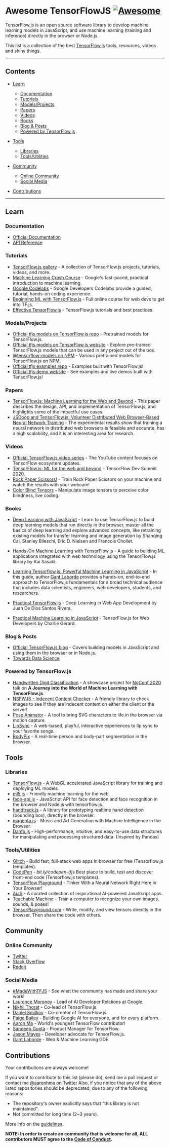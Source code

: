 # Awesome TensorFlowJS [![Awesome](https://awesome.re/badge.svg)](https://awesome.re)

TensorFlow.js is an open source software library to develop machine learning models in JavaScript, and use machine learning
(training and inference) directly in the browser or Node.js.

This list is a collection of the best [TensorFlow.js](https://www.tensorflow.org/js) tools, resources, videos and shiny things.

---

## Contents

- [Learn](#learn)

  - [Documentation](#documentation)
  - [Tutorials](#tutorials)
  - [Models/Projects](#modelsprojects)
  - [Papers](#papers)
  - [Videos](#videos)
  - [Books](#books)
  - [Blog & Posts](#blog--posts)
  - [Powered by TensorFlow.js](#powered-by-tensorflowjs)

- [Tools](#tools)

  - [Libraries](#libraries)
  - [Tools/Utilities](#toolsutilities)

- [Community](#community)

  - [Online Community](#online-community)
  - [Social Media](#social-media)

- [Contributions](#contributions)

---

## Learn

### Documentation

- [Official Documentation](https://www.tensorflow.org/js/guide)
- [API Reference](https://js.tensorflow.org/api/latest/)

### Tutorials

- [TensorFlow.js gallery](https://github.com/tensorflow/tfjs/blob/master/GALLERY.md) - A collection of TensorFlow.js projects, tutorials, videos, and more.
- [Machine Learning Crash Course](https://developers.google.com/machine-learning/crash-course/) - Google's fast-paced, practical introduction to machine learning.
- [Google Codelabs](https://codelabs.developers.google.com/) - Google Developers Codelabs provide a guided, tutorial, hands-on coding experience.
- [Beginning ML with TensorFlow.js](https://academy.infinite.red/p/beginning-machine-learning-with-tensorflow-js) - Full online course for web devs to get into TF.js.
- [Effective TensorFlow.js](https://effectivemachinelearning.com/TensorFlow.js) - TensorFlow.js tutorials and best practices.

### Models/Projects

- [Official tfjs models on TensorFlow.js repo](https://github.com/tensorflow/tfjs-models) - Pretrained models for TensorFlow.js.
- [Official tfjs models on TensorFlow.js website](https://www.tensorflow.org/js/models) - Explore pre-trained TensorFlow.js models that can be used in any project out of the box.
- [@tensorflow-models on NPM](https://www.npmjs.com/search?q=%40tensorflow-models) - Various pretrained models for TensorFlow.js on NPM.
- [Official tfjs examples repo](https://github.com/tensorflow/tfjs-examples) - Examples built with TensorFlow.js!
- [Official tfjs demo website](https://www.tensorflow.org/js/demos) - See examples and live demos built with TensorFlow.js!

### Papers

- [TensorFlow.js: Machine Learning for the Web and Beyond](https://arxiv.org/abs/1901.05350) - This paper describes the design, API, and implementation of TensorFlow.js, and highlights some of the impactful use cases.
- [JSDoop and TensorFlow.js: Volunteer Distributed Web Browser-Based Neural Network Training](https://arxiv.org/abs/1910.07402) - The experimental results show that training a neural network in distributed web browsers is feasible and accurate, has a high scalability, and it is an interesting area for research.

### Videos

- [Official TensorFlow.js video series](https://www.youtube.com/playlist?reload=9&list=PLs6AluHXaQnjeI6jzDkpKXvbPj31i4GgF) - The YouTube content focuses on TensorFlow ecosystem updates.
- [TensorFlow.js: ML for the web and beyond](https://youtu.be/iH9CS-QYmZs) - TensorFlow Dev Summit 2020.
- [Rock Paper Scissors!](https://www.youtube.com/watch?v=y4pfTQJaUJU) - Train Rock Paper Scissors on your machine and watch the results with your webcam!
- [Color Blind Tensors](https://www.youtube.com/watch?v=X55m9eS5UFU) - Manipulate image tensors to perceive color blindness, live coding.

### Books

- [Deep Learning with JavaScript](https://www.manning.com/books/deep-learning-with-javascript) - Learn to use TensorFlow.js to build deep learning models that run directly in the browser, master all the basics of deep learning and explore advanced concepts, like retraining existing models for transfer learning and image generation by Shanqing Cai, Stanley Bileschi, Eric D. Nielsen and Francois Chollet.

- [Hands-On Machine Learning with TensorFlow.js](https://www.amazon.com/Hands-Machine-Learning-TensorFlow-js-applications/dp/1838821732) - A guide to building ML applications integrated with web technology using the TensorFlow.js library by Kai Sasaki.

- [Learning Tensorflow.js: Powerful Machine Learning in JavaScript](https://amzn.to/3dR3vpY) - In this guide, author [Gant Laborde](https://github.com/gantman) provides a hands-on, end-to-end approach to TensorFlow.js fundamentals for a broad technical audience that includes data scientists, engineers, web developers, students, and researchers.

- [Practical TensorFlow.js](https://www.apress.com/gp/book/9781484262726) - Deep Learning in Web App Development by Juan De Dios Santos Rivera.

- [Practical Machine Learning in JavaScript](https://www.apress.com/gp/book/9781484264171) - TensorFlow.js for Web Developers by Charlie Gerard.

### Blog & Posts

- [Official TensorFlow.js blog](https://blog.tensorflow.org/search?label=TensorFlow.js&max-results=20) - Covers building models in JavaScript and using them in the browser or in Node.js.
- [Towards Data Science](https://towardsdatascience.com/search?q=tensorflow.js)

### Powered by TensorFlow.js

- [Handwritten Digit Classification](https://github.com/aaronhma/ngconf-2020) - A showcase project for [NgConf 2020](https://www.ng-conf.org/) talk on **A Journey into the World of Machine Learning with TensorFlow.js**.
- [NSFWJS - Indecent Content Checker](https://github.com/infinitered/nsfwjs) - A friendly library to check images to see if they are indecent content on either the client or the server!
- [Pose Animator](https://pose-animator-demo.firebaseapp.com/camera.html) - A tool to bring SVG characters to life in the browser via motion capture.
- [LipSync](https://lipsync.withyoutube.com/) - A web-based, playful, interactive experiences to lip sync to your favorite songs.
- [BodyPix](https://storage.googleapis.com/tfjs-models/demos/body-pix/index.html) - A real-time person and body-part segmentation in the browser.

## Tools

### Libraries

- [TensorFlow.js](https://github.com/tensorflow/tfjs) - A WebGL accelerated JavaScript library for training and deploying ML models.
- [ml5.js](https://ml5js.org/) - Friendly machine learning for the web.
- [face-api.js](https://github.com/justadudewhohacks/face-api.js) - JavaScript API for face detection and face recognition in the browser and Node.js with tensorflow.js.
- [handtrack.js](https://github.com/victordibia/handtrack.js/) - A library for prototyping realtime hand detection (bounding box), directly in the browser.
- [magenta.js](https://magenta.tensorflow.org/get-started/#magenta-js) - Music and Art Generation with Machine Intelligence in the Browser.
- [Danfo.js](https://danfo.jsdata.org/) - High-performance, intuitive, and easy-to-use data structures for manipulating and processing structured data. (Inspired by Pandas)

### Tools/Utilities

- [Glitch](https://glitch.com/@TensorFlowJS) - Build fast, full-stack web apps in browser for free (Tensorflow.js templates).
- [CodePen](https://codepen.io) - _bit.ly/codepen-tfjs_ Best place to build, test and discover front-end code (Tensorflow.js templates).
- [TensorFlow Playground](https://playground.tensorflow.org) - Tinker With a Neural Network Right Here in Your Browser!
- [AiJS](https://aijs.rocks/) - A curated collection of inspirational AI-powered JavaScript apps.
- [Teachable Machine](https://teachablemachine.withgoogle.com/) - Train a computer to recognize your own images, sounds, & poses!
- [TensorPlayground.com](https://www.tensorplayground.com/1.0.0/) - Write, modify, and view tensors directly in the browser. Then share the code with others.

## Community

### Online Community

- [Twitter](https://twitter.com/tensorflow)
- [Stack Overflow](https://stackoverflow.com/questions/tagged/tensorflow.js)
- [Reddit](https://www.reddit.com/r/TensorFlowJS)

### Social Media

- [#MadeWithTFJS](https://twitter.com/hashtag/MadeWithTFJS) - See what the community has made and share your work!
- [Laurence Moroney](https://twitter.com/lmoroney) - Lead of AI Developer Relations at Google.
- [Nikhil Thorat](https://twitter.com/nsthorat) - Co-lead of TensorFlow.js.
- [Daniel Smilkov](https://twitter.com/dsmilkov) - Co-creator of TensorFlow.js.
- [Paige Bailey](https://twitter.com/DynamicWebPaige) - Building
  Google AI for everyone, and for every platform.
- [Aaron Ma](https://twitter.com/aaronhma) - World's youngest TensorFlow contributor!
- [Sandeep Gupta](https://twitter.com/TheSandeepGupta) - Product Manager for TensorFlow.
- [Jason Mayes](https://twitter.com/jason_mayes) - Developer advocate for TensorFlow.js.
- [Gant Laborde](https://twitter.com/GantLaborde) - Web & Machine Learning GDE.

## Contributions

Your contributions are always welcome!

If you want to contribute to this list (please do), send me a pull request or contact me [@aaronhma on Twitter](https://twitter.com/aaronhma)
Also, if you notice that any of the above listed repositories should be deprecated, due to any of the following reasons:

- The repository's owner explicitly says that "this library is not maintained".
- Not committed for long time (2~3 years).

More info on the [guidelines](CONTRIBUTING.md).

**NOTE: In order to create an community that is welcome for all, ALL contributors MUST agree to the [Code of Conduct](https://github.com/aaronhma/awesome-tensorflow-js/blob/master/CODE_OF_CONDUCT.md).**

